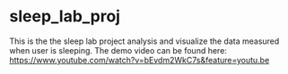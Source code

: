 # sleep_lab_proj
This is the the sleep lab project analysis and visualize the data measured when user is sleeping. 
The demo video can be found here: https://www.youtube.com/watch?v=bEvdm2WkC7s&feature=youtu.be
